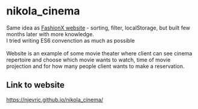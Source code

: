 # nikola_cinema
Same idea as [FashionX website](https://njevric.github.io/fashionx/) - sorting, filter, localStorage, but built few months later with more knowledge.<br/>
I tried writing ES6 convenction as much as possible
<br/>
<br/>
Website is an example of some movie theater where client can see cinema repertoire and choose which movie wants to watch, time of movie projection and for how many people client wants to make a reservation.
<br/>
## Link to website
https://njevric.github.io/nikola_cinema/
